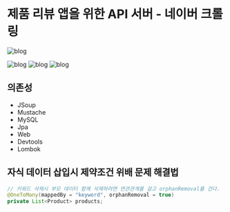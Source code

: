 # 제품 리뷰 앱을 위한 API 서버 - 네이버 크롤링

![blog](https://postfiles.pstatic.net/MjAyMDA4MjFfMTg5/MDAxNTk3OTg3NjQwMDg5.o3eOgyjWjM1qIALWjeBugxt8LpdmUwX2zu0iQPubNiog.UbDEE9QcmX5AWFjZltqc_Ow4XOGiI9KdymsgSfITHRog.PNG.getinthere/Screenshot_46.png?type=w773)

![blog](https://postfiles.pstatic.net/MjAyMDA5MDdfMTcz/MDAxNTk5NDU4OTA5OTEz.7YOgh4Pj0UPA6osBhzEqJEUPquHNN16E6F4wre1ok60g.3flY4SVfJ2SjLnyD2JFohdI0vMYbxTPtz0P9DdXuqJUg.PNG.getinthere/Screenshot_6.png?type=w773)
![blog](https://postfiles.pstatic.net/MjAyMDA5MDdfMzMg/MDAxNTk5NDU4OTA5OTI0.fy-JsGvtgUuUnqS-m-t-zC2mtY9X0ik4dqZoXQIw5mkg.x8zx2jlvwpXAlcIyalIIiweeTdjSz5z6GQUi8athpL4g.PNG.getinthere/Screenshot_7.png?type=w773)
![blog](https://postfiles.pstatic.net/MjAyMDA5MDdfMjg4/MDAxNTk5NDU4OTA5OTgz.cqR6dxp0tdaRB1n-4Hz18SrBAMwzJS2-WROPJJjKvmUg.0b2Sr9t4NJrVQB1bRbiUGIiadPvKY1e2A13A_gTVVVwg.PNG.getinthere/Screenshot_8.png?type=w773)

## 의존성

- JSoup
- Mustache
- MySQL
- Jpa
- Web
- Devtools
- Lombok

## 자식 데이터 삽입시 제약조건 위배 문제 해결법

```java
// 키워드 삭제시 부모 데이터 함께 삭제하려면 연관관계를 걸고 orphanRemoval를 건다.
@OneToMany(mappedBy = "keyword", orphanRemoval = true)
private List<Product> products;
```

